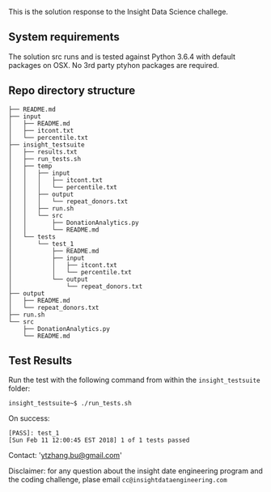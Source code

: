 
This is the solution response to the Insight Data Science challege. 

## System requirements 
The solution src runs and is tested against Python 3.6.4 with default packages on OSX.
No 3rd party ptyhon packages are required. 

## Repo directory structure

    ├── README.md
    ├── input
    │   ├── README.md
    │   ├── itcont.txt
    │   └── percentile.txt
    ├── insight_testsuite
    │   ├── results.txt
    │   ├── run_tests.sh
    │   ├── temp
    │   │   ├── input
    │   │   │   ├── itcont.txt
    │   │   │   └── percentile.txt
    │   │   ├── output
    │   │   │   └── repeat_donors.txt
    │   │   ├── run.sh
    │   │   └── src
    │   │       ├── DonationAnalytics.py
    │   │       └── README.md
    │   └── tests
    │       └── test_1
    │           ├── README.md
    │           ├── input
    │           │   ├── itcont.txt
    │           │   └── percentile.txt
    │           └── output
    │               └── repeat_donors.txt
    ├── output
    │   ├── README.md
    │   └── repeat_donors.txt
    ├── run.sh
    └── src
        ├── DonationAnalytics.py
        └── README.md

## Test Results 
Run the test with the following command from within the `insight_testsuite` folder:

    insight_testsuite~$ ./run_tests.sh 
    
On success:

    [PASS]: test_1
    [Sun Feb 11 12:00:45 EST 2018] 1 of 1 tests passed

Contact: 'ytzhang.bu@gmail.com'

Disclaimer: for any question about the insight date engineering program and the coding challenge, plase email `cc@insightdataengineering.com` 

